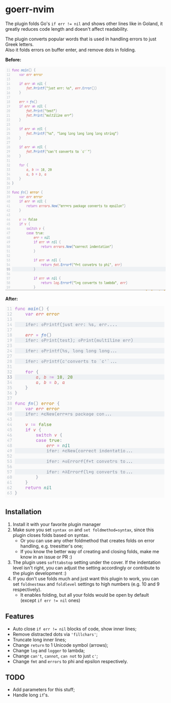# goerr-nvim
The plugin folds Go's `if err != nil` and shows other lines like in Goland, it greatly reduces code length and doesn't affect readability.  

The plugin converts popular words that is used in handling errors to just Greek letters.  
Also it folds errors on buffer enter, and remove dots in folding.  

__Before:__

<img src="./pictures/before.png" width="600" height="700" alt="before">

__After:__

<img src="./pictures/after.png" width="500" height="600" alt="after">

## Installation
1. Install it with your favorite plugin manager
2. Make sure you set `syntax on` and `set foldmethod=syntax`, since this plugin closes folds based on syntax. 
    - Or you can use any other foldmethod that creates folds on error handling, e.g. treesitter's one;
    - If you know the better way of creating and closing folds, make me know in an issue or PR :)
3. The plugin uses `softtabstop` setting under the cover. If the indentation level isn't right, you can adjust the setting accordingly or contribute to the plugin development :)
4. If you don't use folds much and just want this plugin to work, you can set `foldnestmax` and `foldlevel` settings to high numbers (e.g. 10 and 9 respectively).
    - It enables folding, but all your folds would be open by default (except `if err != nil` ones)

## Features
- Auto close `if err != nil` blocks of code, show inner lines;
- Remove distracted dots via `'fillchars'`;
- Truncate long inner lines;
- Change `return` to 1 Unicode symbol (arrows);
- Change `log` and `logger` to lambda;
- Change `can't`, `cannot`, `can not` to just `c'`;
- Change `fmt` and `errors` to phi and epsilon respectively.

## TODO
- Add parameters for this stuff;
- Handle long `if`'s.
